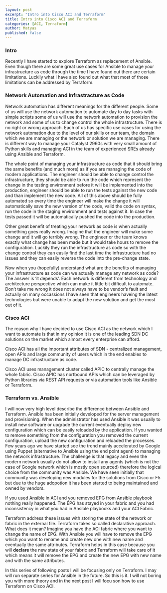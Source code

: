 ```yaml
---
layout: post
excerpt: "Intro into Cisco ACI and Terraform"
title: Intro into Cisco ACI and Terraform
categories: [ACI, Terraform]
author: Matyas
published: false
---
```



### Intro
Recently I have started to explore Terraform as replacement of Ansible. Even though there are some great use cases for Ansible to manage your infrastructure as code through the time I have found out there are certain limitations. Luckily what I have also found out what that most of those limitations can be addressed by Terraform.

### Network Automation and Infrastracture as Code
Network automation has different meanings for the different people. Some of us will use the network automation to automate day to day tasks with simple scripts some of us will use the network automation to provision the network and some of us to change control the whole infrastructure. There is no right or wrong approach. Each of us has specific use cases for using the network automation due to the level of our skills or our team, the domain which we are managing or the network or solution we are managing. There is different way to manage your Catalyst 2960s with very small amount of Python skills and managing ACI in the team of experienced SREs already using Ansible and Terraform.

The whole point of managing your infrastructure as code that it should bring the same benefits (and much more) as if you are managing the code of modern applications. The engineer should be able to change control the infrastructure, they should be able to run the code which represent the change in the testing environment before it will be implemented into the production, engineer should be able to run the tests against the new code and than implement the new code. All of this above should be fully automated so every time the engineer will make the change it will automatically save the new version of the code, valid the code on syntax, run the code in the staging environment and tests against it. In case the tests passed it will be automatically pushed the code into the production.

Other great benefit of treating your network as code is when actually something goes really wrong. Imagine that the engineer will make some change and it will go terribly wrong. The engineer or the team knows exactly what change has been made but it would take hours to remove the configuration. Luckily they run the infrastructure as code so with the change control they can easily find the last time the infrastructure had no issues and they can easily reverse the code into the pre-change state.

Now when you (hopefully) understand what are the benefits of managing your infrastructure as code can we actually manage any network as code? The answer is ‘it depends’. Each network is different from technology and architecture perspective which can make it little bit difficult to automate. Don’t take me wrong it does not always have to be vendor’s fault and actually on many occassions I have seen that engineers haveing the latest technologies but were unable to adapt the new solution and get the most out of it.

### Cisco ACI
The reason why I have decided to use Cisco ACI as the network which I want to automate is that in my opinion it is one of the leading SDN DC solutions on the market which almost every enterprise can afford.

Cisco ACI has all the important attributes of SDN - centralized management, open APIs and large community of users which in the end enables to manage DC infrastructure as code.

Cisco ACI uses management cluster called APIC to centrally manage the whole fabric. Cisco APIC has nortbound APIs which can be leveraged by Python libraries via REST API requests or via automation tools like Ansible or Terraform.

### Terraform vs. Ansible
I will now very high level describe the difference between Ansible and Terraform. Ansible has been initially developed for the server management and provisioning. When the administrator has used Ansible it was usually to install new software or upgrade the current eventually deploy new configuration which can be easily reloaded by the application. If you wanted to remove something from the configuration you removed the current configuration, upload the new configuration and reloaded the processes. Few years ago we have started see the trend mainly accelerated by Google using Puppet (alternative to Ansible using the end point agent) to managing the network infrastructure. The challenge is that legacy and even the modern network usually do not allow to install any agents (which is not the case of Google network which is mostly open sourced) therefore the logical choice from the community was Ansible. We have seen initially that community was developing new modules for the solutions from Cisco or F5 but due to the huge adopotion it has been started to being maintained and owned by vendors.

If you used Ansible in ACI and you removed EPG from Ansible playbook nothing really happened. The EPG has stayed in your fabric and you had inconsistency in what you had in Ansible playbooks and your ACI Fabric.

Terraform address these issues with storing the state of the network or fabric in the external file. Terraform takes so called declarative approach. What does it mean? Imagine you have the ACI fabric where you want to change the name of EPG. With Ansible you will have to remove the EPG which you want to rename and create new one with new name and eventually the same attributes. Terraform helps in this case because you will **declare** the new state of your fabric and Terraform will take care of it which means it will remove the EPG and create the new EPG with new name and with the same attributes.

In this series of following posts I will be focusing only on Terraform. I may will run separate series for Ansible in the future. So this is it. I will not boring you with more theory and in the next post I will focu son how to use Terraform on Cisco ACI.
